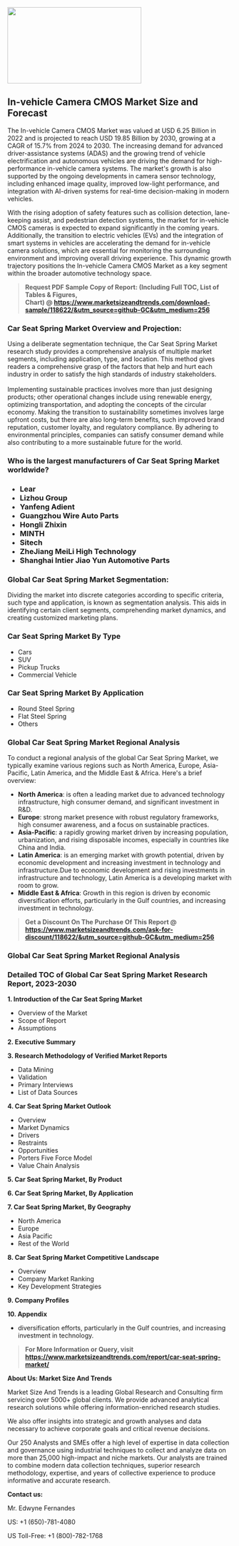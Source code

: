 <p><img class="alignnone size-medium wp-image-20088" src="https://ffe5etoiles.com/wp-content/uploads/2024/12/MST1-300x171.png" alt="" width="300" height="171" /></p><h2>In-vehicle Camera CMOS Market Size and Forecast</h2><p>The In-vehicle Camera CMOS Market was valued at USD 6.25 Billion in 2022 and is projected to reach USD 19.85 Billion by 2030, growing at a CAGR of 15.7% from 2024 to 2030. The increasing demand for advanced driver-assistance systems (ADAS) and the growing trend of vehicle electrification and autonomous vehicles are driving the demand for high-performance in-vehicle camera systems. The market's growth is also supported by the ongoing developments in camera sensor technology, including enhanced image quality, improved low-light performance, and integration with AI-driven systems for real-time decision-making in modern vehicles.</p><p>With the rising adoption of safety features such as collision detection, lane-keeping assist, and pedestrian detection systems, the market for in-vehicle CMOS cameras is expected to expand significantly in the coming years. Additionally, the transition to electric vehicles (EVs) and the integration of smart systems in vehicles are accelerating the demand for in-vehicle camera solutions, which are essential for monitoring the surrounding environment and improving overall driving experience. This dynamic growth trajectory positions the In-vehicle Camera CMOS Market as a key segment within the broader automotive technology space.</p></p><blockquote id="" class=""><strong>Request PDF Sample Copy of Report: (Including Full TOC, List of Tables &amp; Figures, Chart)&nbsp;@&nbsp;<strong><a href="https://www.marketsizeandtrends.com/download-sample/118622/&utm_source=github-GC&utm_medium=256" target="_blank">https://www.marketsizeandtrends.com/download-sample/118622/&utm_source=github-GC&utm_medium=256</a></strong></strong></blockquote><h3 id="" class="">Car Seat Spring Market&nbsp;Overview and Projection:</h3><p id="" class="">Using a deliberate segmentation technique, the Car Seat Spring Market research study provides a comprehensive analysis of multiple market segments, including application, type, and location. This method gives readers a comprehensive grasp of the factors that help and hurt each industry in order to satisfy the high standards of industry stakeholders. <br /> <br />Implementing sustainable practices involves more than just designing products; other operational changes include using renewable energy, optimizing transportation, and adopting the concepts of the circular economy. Making the transition to sustainability sometimes involves large upfront costs, but there are also long-term benefits, such improved brand reputation, customer loyalty, and regulatory compliance. By adhering to environmental principles, companies can satisfy consumer demand while also contributing to a more sustainable future for the world.</p><h3 id="" class="">Who is the largest manufacturers of&nbsp;Car Seat Spring Market worldwide?</h3><h3 class=""><p><ul><li>Lear </li><li> Lizhou Group </li><li> Yanfeng Adient </li><li> Guangzhou Wire Auto Parts </li><li> Hongli Zhixin </li><li> MINTH </li><li> Sitech </li><li> ZheJiang MeiLi High Technology </li><li> Shanghai Intier Jiao Yun Automotive Parts</li></ul></p></h3><h3 id="" class="">Global&nbsp;Car Seat Spring Market Segmentation:</h3><p id="" class="">Dividing the market into discrete categories according to specific criteria, such type and application, is known as segmentation analysis. This aids in identifying certain client segments, comprehending market dynamics, and creating customized marketing plans.</p><h3 id="" class="">Car Seat Spring Market&nbsp;By Type</h3><p><p><ul><li>Cars</li><li> SUV</li><li> Pickup Trucks</li><li> Commercial Vehicle</p></li></ul></p></p><h3 id="" class="">Car Seat Spring Market&nbsp;By Application</h3><p class=""><p><ul><li>Round Steel Spring</li><li> Flat Steel Spring</li><li> Others</li></ul></p></p><h3 id="" class="">Global Car Seat Spring Market Regional Analysis</h3><p id="" class="">To conduct a regional analysis of the global Car Seat Spring Market, we typically examine various regions such as North America, Europe, Asia-Pacific, Latin America, and the Middle East &amp; Africa. Here's a brief overview:</p><ul><li><strong>North America</strong>: is often a leading market due to advanced technology infrastructure, high consumer demand, and significant investment in R&amp;D.</li><li><strong>Europe</strong>: strong market presence with robust regulatory frameworks, high consumer awareness, and a focus on sustainable practices.</li><li><strong>Asia-Pacific</strong>: a rapidly growing market driven by increasing population, urbanization, and rising disposable incomes, especially in countries like China and India.</li><li><strong>Latin America</strong>: is an emerging market with growth potential, driven by economic development and increasing investment in technology and infrastructure.Due to economic development and rising investments in infrastructure and technology, Latin America is a developing market with room to grow.</li><li><strong>Middle East &amp; Africa</strong>: Growth in this region is driven by economic diversification efforts, particularly in the Gulf countries, and increasing investment in technology.</li></ul><blockquote id="" class=""><strong>Get a Discount On The Purchase Of This Report @ <strong><a href="https://www.marketsizeandtrends.com/ask-for-discount/118622/&utm_source=github-GC&utm_medium=256" target="_blank">https://www.marketsizeandtrends.com/ask-for-discount/118622/&utm_source=github-GC&utm_medium=256</a></strong></strong></blockquote><h3 id="" class="">Global Car Seat Spring Market Regional Analysis</h3><h3 id="" class="">Detailed TOC of Global Car Seat Spring Market Research Report, 2023-2030</h3><p id="" class=""><strong>1. Introduction of the Car Seat Spring Market</strong></p><ul><li>Overview of the Market</li><li>Scope of Report</li><li>Assumptions</li></ul><p id="" class=""><strong>2. Executive Summary</strong></p><p id="" class=""><strong>3. Research Methodology of Verified Market Reports</strong></p><ul><li>Data Mining</li><li>Validation</li><li>Primary Interviews</li><li>List of Data Sources</li></ul><p id="" class=""><strong>4. Car Seat Spring Market Outlook</strong></p><ul><li>Overview</li><li>Market Dynamics</li><li>Drivers</li><li>Restraints</li><li>Opportunities</li><li>Porters Five Force Model</li><li>Value Chain Analysis</li></ul><p id="" class=""><strong>5. Car Seat Spring Market, By Product</strong></p><p id="" class=""><strong>6. Car Seat Spring Market, By Application</strong></p><p id="" class=""><strong>7. Car Seat Spring Market, By Geography</strong></p><ul><li>North America</li><li>Europe</li><li>Asia Pacific</li><li>Rest of the World</li></ul><p id="" class=""><strong>8. Car Seat Spring Market Competitive Landscape</strong></p><ul><li>Overview</li><li>Company Market Ranking</li><li>Key Development Strategies</li></ul><p id="" class=""><strong>9. Company Profiles</strong></p><p id="" class=""><strong>10. Appendix</strong></p><ul><li>diversification efforts, particularly in the Gulf countries, and increasing investment in technology.</li></ul><blockquote id="" class=""><strong>For More Information or Query, visit <strong><strong><a href="https://www.marketsizeandtrends.com/report/car-seat-spring-market/" target="_blank">https://www.marketsizeandtrends.com/report/car-seat-spring-market/</a></strong></strong></strong></blockquote><p id="" class=""><strong>About Us: Market Size And Trends</strong></p><p id="" class="">Market Size And Trends is a leading Global Research and Consulting firm servicing over 5000+ global clients. We provide advanced analytical research solutions while offering information-enriched research studies.</p><p id="" class="">We also offer insights into strategic and growth analyses and data necessary to achieve corporate goals and critical revenue decisions.</p><p id="" class="">Our 250 Analysts and SMEs offer a high level of expertise in data collection and governance using industrial techniques to collect and analyze data on more than 25,000 high-impact and niche markets. Our analysts are trained to combine modern data collection techniques, superior research methodology, expertise, and years of collective experience to produce informative and accurate research.</p><p id="" class=""><strong>Contact us:</strong></p><p id="" class="">Mr. Edwyne Fernandes</p><p id="" class="">US: +1 (650)-781-4080</p><p id="" class="">US Toll-Free: +1 (800)-782-1768</p>
